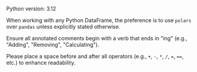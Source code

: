 Python version: 3.12

When working with any Python DataFrame, the preference is to use `polars` over `pandas` unless explicitly stated otherwise.

Ensure all annotated comments begin with a verb that ends in "ing" (e.g., "Adding", "Removing", "Calculating").

Please place a space before and after all operators (e.g., `+`, `-`, `*`, `/`, `=`, `==`, etc.) to enhance readability.
